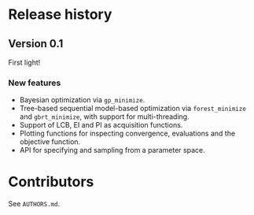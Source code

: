 # Release history

## Version 0.1

First light!

### New features

* Bayesian optimization via `gp_minimize`.
* Tree-based sequential model-based optimization via `forest_minimize` and `gbrt_minimize`, with support for multi-threading.
* Support of LCB, EI and PI as acquisition functions.
* Plotting functions for inspecting convergence, evaluations and the objective function.
* API for specifying and sampling from a parameter space.


# Contributors

See `AUTHORS.md`.
